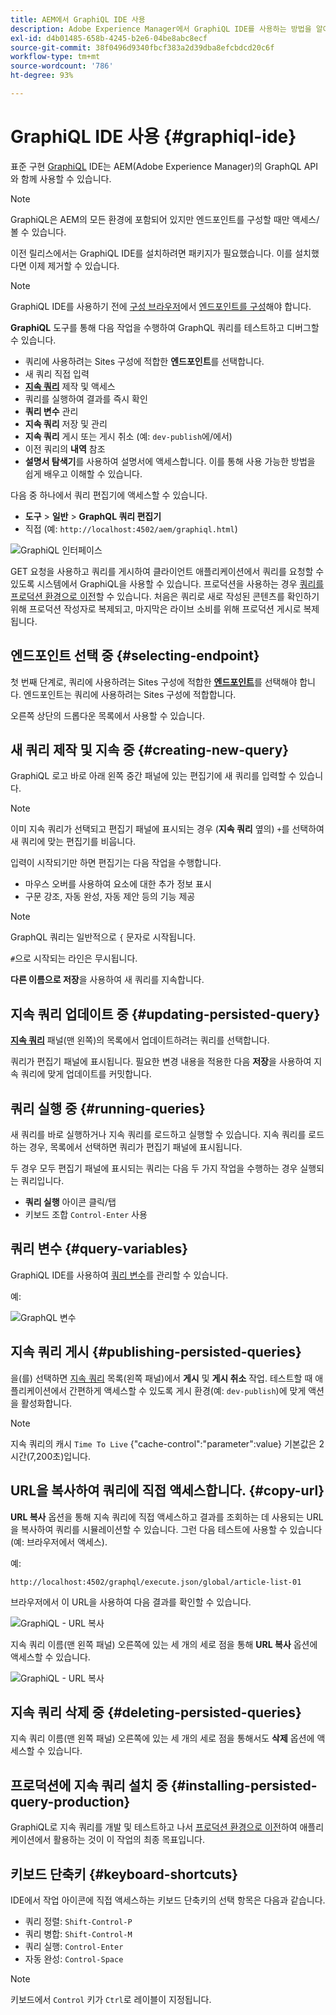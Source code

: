 ```yaml
---
title: AEM에서 GraphiQL IDE 사용
description: Adobe Experience Manager에서 GraphiQL IDE를 사용하는 방법을 알아봅니다.
exl-id: d4b01485-658b-4245-b2e6-04be8abc8ecf
source-git-commit: 38f0496d9340fbcf383a2d39dba8efcbdcd20c6f
workflow-type: tm+mt
source-wordcount: '786'
ht-degree: 93%

---
```


# GraphiQL IDE 사용 {#graphiql-ide}

표준 구현 [GraphiQL](https://graphql.org/learn/serving-over-http/#graphiql) IDE는 AEM(Adobe Experience Manager)의 GraphQL API와 함께 사용할 수 있습니다.

>[!NOTE]
>
>GraphiQL은 AEM의 모든 환경에 포함되어 있지만 엔드포인트를 구성할 때만 액세스/볼 수 있습니다.
>
>이전 릴리스에서는 GraphiQL IDE를 설치하려면 패키지가 필요했습니다. 이를 설치했다면 이제 제거할 수 있습니다.

>[!NOTE]
>GraphiQL IDE를 사용하기 전에 [구성 브라우저](/help/assets/content-fragments/content-fragments-configuration-browser.md)에서 [엔드포인트를 구성](/help/sites-developing/headless/graphql-api/graphql-endpoint.md)해야 합니다.

**GraphiQL** 도구를 통해 다음 작업을 수행하여 GraphQL 쿼리를 테스트하고 디버그할 수 있습니다.

* 쿼리에 사용하려는 Sites 구성에 적합한 **엔드포인트**&#x200B;를 선택합니다.
* 새 쿼리 직접 입력
* **[지속 쿼리](/help/sites-developing/headless/graphql-api/persisted-queries.md)** 제작 및 액세스
* 쿼리를 실행하여 결과를 즉시 확인
* **쿼리 변수** 관리
* **지속 쿼리** 저장 및 관리
* **지속 쿼리** 게시 또는 게시 취소 (예: `dev-publish`에/에서)
* 이전 쿼리의 **내역** 참조
* **설명서 탐색기**&#x200B;를 사용하여 설명서에 액세스합니다. 이를 통해 사용 가능한 방법을 쉽게 배우고 이해할 수 있습니다.

다음 중 하나에서 쿼리 편집기에 액세스할 수 있습니다.

* **도구** > **일반** > **GraphQL 쿼리 편집기**
* 직접 (예: `http://localhost:4502/aem/graphiql.html`)

![GraphiQL 인터페이스](assets/cfm-graphiql-interface.png "GraphiQL 인터페이스")

GET 요청을 사용하고 쿼리를 게시하여 클라이언트 애플리케이션에서 쿼리를 요청할 수 있도록 시스템에서 GraphiQL을 사용할 수 있습니다. 프로덕션을 사용하는 경우 [쿼리를 프로덕션 환경으로 이전](/help/sites-developing/headless/graphql-api/persisted-queries.md#transfer-persisted-query-production)할 수 있습니다. 처음은 쿼리로 새로 작성된 콘텐츠를 확인하기 위해 프로덕션 작성자로 복제되고, 마지막은 라이브 소비를 위해 프로덕션 게시로 복제됩니다.

## 엔드포인트 선택 중 {#selecting-endpoint}

첫 번째 단계로, 쿼리에 사용하려는 Sites 구성에 적합한 **[엔드포인트](/help/sites-developing/headless/graphql-api/graphql-endpoint.md)**&#x200B;를 선택해야 합니다. 엔드포인트는 쿼리에 사용하려는 Sites 구성에 적합합니다.

오른쪽 상단의 드롭다운 목록에서 사용할 수 있습니다.

## 새 쿼리 제작 및 지속 중 {#creating-new-query}

GraphiQL 로고 바로 아래 왼쪽 중간 패널에 있는 편집기에 새 쿼리를 입력할 수 있습니다.

>[!NOTE]
>
>이미 지속 쿼리가 선택되고 편집기 패널에 표시되는 경우 (**지속 쿼리** 옆의) `+`를 선택하여 새 쿼리에 맞는 편집기를 비웁니다.

입력이 시작되기만 하면 편집기는 다음 작업을 수행합니다.

* 마우스 오버를 사용하여 요소에 대한 추가 정보 표시
* 구문 강조, 자동 완성, 자동 제안 등의 기능 제공

>[!NOTE]
>
>GraphQL 쿼리는 일반적으로 `{` 문자로 시작됩니다.
>
>`#`으로 시작되는 라인은 무시됩니다.

**다른 이름으로 저장**&#x200B;을 사용하여 새 쿼리를 지속합니다.

## 지속 쿼리 업데이트 중 {#updating-persisted-query}

**[지속 쿼리](/help/sites-developing/headless/graphql-api/persisted-queries.md)** 패널(맨 왼쪽)의 목록에서 업데이트하려는 쿼리를 선택합니다.

쿼리가 편집기 패널에 표시됩니다. 필요한 변경 내용을 적용한 다음 **저장**&#x200B;을 사용하여 지속 쿼리에 맞게 업데이트를 커밋합니다.

## 쿼리 실행 중 {#running-queries}

새 쿼리를 바로 실행하거나 지속 쿼리를 로드하고 실행할 수 있습니다. 지속 쿼리를 로드하는 경우, 목록에서 선택하면 쿼리가 편집기 패널에 표시됩니다.

두 경우 모두 편집기 패널에 표시되는 쿼리는 다음 두 가지 작업을 수행하는 경우 실행되는 쿼리입니다.

* **쿼리 실행** 아이콘 클릭/탭
* 키보드 조합 `Control-Enter` 사용

## 쿼리 변수 {#query-variables}

<!-- more details needed here? -->

GraphiQL IDE를 사용하여 [쿼리 변수](/help/sites-developing/headless/graphql-api/graphql-api-content-fragments.md#graphql-variables)를 관리할 수 있습니다.

예:

![GraphQL 변수](assets/cfm-graphqlapi-03.png "GraphQL 변수")

<!--
## Managing cache for your persisted queries {#managing-cache}

[Persisted queries](/help/headless/graphql-api/persisted-queries.md) are recommended as they can be cached at the dispatcher and CDN layers, ultimately improving the performance of the requesting client application. By default AEM will invalidate the Content Delivery Network (CDN) cache based on a default Time To Live (TTL).

>[!NOTE]
>
>Custom rewrite rules on the Dispatcher might override defaults from AEM publish. 
>
>In the case that you are sending TTL-based cache-control headers from the dispatcher, based on a location match pattern then, if necessary, you might want to exclude `/graphql/execute.json/*` from the matches.

Using GraphQL you can configure the HTTP Cache Headers  to control these parameters for your individual persisted query.

1. The **Headers** option is accessible via the three vertical dots to the right of the persisted query name (far left panel):

   ![Persisted Query HTTP Cache Headers](assets/cfm-graphqlapi-headers-01.png "Persisted Query HTTP Cache Headers")

1. Selecting this opens the **Cache Configuration** dialog box:

   ![Persisted Query HTTP Cache Header Settings](assets/cfm-graphqlapi-headers-02.png "Persisted Query HTTP Cache Header Settings")

1. Select the appropriate parameter, then adjust the value as required:

   * **cache-control** - **max-age**
     Caches can store this content for specified number of seconds. Typically this is the browser TTL (Time To Live).
   * **surrogate-control** - **s-maxage**
     Same as max-age but applies specifically to proxy caches.
   * **surrogate-control** - **stale-while-revalidate**
     Caches may continue to serve a cached response after it becomes stale, for up to the specified number of seconds.
   * **surrogate-control** - **stale-if-error**
     Caches may continue to serve a cached response if there is an origin error, for up to the specified number of seconds.

1. Select **Save** to persist the changes.
-->

## 지속 쿼리 게시 {#publishing-persisted-queries}

을(를) 선택하면 [지속 쿼리](/help/sites-developing/headless/graphql-api/persisted-queries.md) 목록(왼쪽 패널)에서 **게시** 및 **게시 취소** 작업. 테스트할 때 애플리케이션에서 간편하게 액세스할 수 있도록 게시 환경(예: `dev-publish`)에 맞게 액션을 활성화합니다.

>[!NOTE]
>
>지속 쿼리의 캐시 `Time To Live` {&quot;cache-control&quot;:&quot;parameter&quot;:value} 기본값은 2시간(7,200초)입니다.

## URL을 복사하여 쿼리에 직접 액세스합니다. {#copy-url}

**URL 복사** 옵션을 통해 지속 쿼리에 직접 액세스하고 결과를 조회하는 데 사용되는 URL을 복사하여 쿼리를 시뮬레이션할 수 있습니다. 그런 다음 테스트에 사용할 수 있습니다(예: 브라우저에서 액세스).

<!--
  >[!NOTE]
  >
  >The URL will need [encoding before using programmatically](/help/headless/graphql-api/persisted-queries.md#encoding-query-url).
  >
  >The target environment might need adjusting, depending on your requirements.
-->

예:

`http://localhost:4502/graphql/execute.json/global/article-list-01`

브라우저에서 이 URL을 사용하여 다음 결과를 확인할 수 있습니다.

![GraphiQL - URL 복사](assets/cfm-graphiql-copy-url.png "GraphiQL - URL 복사")

지속 쿼리 이름(맨 왼쪽 패널) 오른쪽에 있는 세 개의 세로 점을 통해 **URL 복사** 옵션에 액세스할 수 있습니다.

![GraphiQL - URL 복사](assets/cfm-graphiql-persisted-query-options.png "GraphiQL - URL 복사")

## 지속 쿼리 삭제 중 {#deleting-persisted-queries}

지속 쿼리 이름(맨 왼쪽 패널) 오른쪽에 있는 세 개의 세로 점을 통해서도 **삭제** 옵션에 액세스할 수 있습니다.

<!-- what happens if you try to delete something that is still published? -->


## 프로덕션에 지속 쿼리 설치 중 {#installing-persisted-query-production}

GraphiQL로 지속 쿼리를 개발 및 테스트하고 나서 [프로덕션 환경으로 이전](/help/sites-developing/headless/graphql-api/persisted-queries.md#transfer-persisted-query-production)하여 애플리케이션에서 활용하는 것이 이 작업의 최종 목표입니다.

## 키보드 단축키 {#keyboard-shortcuts}

IDE에서 작업 아이콘에 직접 액세스하는 키보드 단축키의 선택 항목은 다음과 같습니다.

* 쿼리 정렬: `Shift-Control-P`
* 쿼리 병합: `Shift-Control-M`
* 쿼리 실행: `Control-Enter`
* 자동 완성: `Control-Space`

>[!NOTE]
>
>키보드에서 `Control` 키가 `Ctrl`로 레이블이 지정됩니다.
